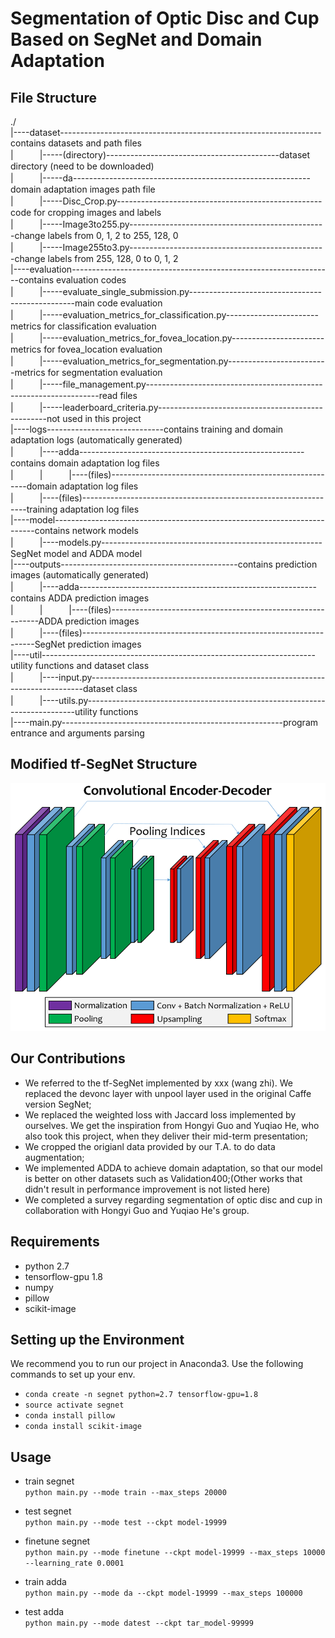 # Segmentation of Optic Disc and Cup Based on SegNet and Domain Adaptation
## File Structure
./  
|----dataset-----------------------------------------------------------------contains datasets and path files  
|　　　|-----(directory)-------------------------------------------dataset directory (need to be downloaded)  
|　　　|-----da-----------------------------------------------------------domain adaptation images path file  
|　　　|-----Disc_Crop.py---------------------------------------------------code for cropping images and labels  
|　　　|-----Image3to255.py-------------------------------------------------change labels from 0, 1, 2 to 255, 128, 0  
|　　　|-----Image255to3.py-------------------------------------------------change labels from 255, 128, 0 to 0, 1, 2   
|----evaluation-----------------------------------------------------------------contains evaluation codes     
|　　　|-----evaluate_single_submission.py-------------------------------------------------main code evaluation  
|　　　|-----evaluation_metrics_for_classification.py-----------------------metrics for classification evaluation  
|　　　|-----evaluation_metrics_for_fovea_location.py-----------------------metrics for fovea_location evaluation   
|　　　|-----evaluation_metrics_for_segmentation.py-------------------------metrics for segmentation evaluation   
|　　　|-----file_management.py------------------------------------------------------------------read files  
|　　　|-----leaderboard_criteria.py--------------------------------------------------not used in this project   
|----logs-----------------------------contains training and domain adaptation logs (automatically generated)  
|　　　|----adda--------------------------------------------------------contains domain adaptation log files  
|　　　|　　　|----(files)---------------------------------------------------------domain adaptation log files  
|　　　|----(files)----------------------------------------------------------------training adaptation log files  
|----model-------------------------------------------------------------------------contains network models  
|　　　|----models.py-------------------------------------------------------SegNet model and ADDA model  
|----outputs--------------------------------------------contains prediction images (automatically generated)  
|　　　|----adda-----------------------------------------------------------contains ADDA prediction images  
|　　　|　　　|----(files)------------------------------------------------------------ADDA prediction images  
|　　　|----(files)------------------------------------------------------------------SegNet prediction images  
|----util--------------------------------------------------------------------utility functions and dataset class  
|　　　|----input.py----------------------------------------------------------------------------dataset class  
|　　　|----utils.py---------------------------------------------------------------------------utility functions  
|----main.py-------------------------------------------------------program entrance and arguments parsing

## Modified tf-SegNet Structure
![alt text](/SegNet_modified.png "Title")

## Our Contributions
* We referred to the tf-SegNet implemented by xxx (wang zhi). We replaced the devonc layer with unpool layer used in the original Caffe version SegNet;
* We replaced the weighted loss with Jaccard loss implemented by ourselves. We get the inspiration from Hongyi Guo and Yuqiao He, who also took this project, when they deliver their mid-term presentation;
* We cropped the origianl data provided by our T.A. to do data augmentation;
* We implemented ADDA to achieve domain adaptation, so that our model is better on other datasets such as Validation400;(Other works that didn't result in performance improvement is not listed here)
* We completed a survey regarding segmentation of optic disc and cup in collaboration with Hongyi Guo and Yuqiao He's group.

## Requirements
* python 2.7
* tensorflow-gpu 1.8
* numpy
* pillow
* scikit-image

## Setting up the Environment
We recommend you to run our project in Anaconda3. Use the following commands to set up your env.
- `conda create -n segnet python=2.7 tensorflow-gpu=1.8`
- `source activate segnet`
- `conda install pillow`
- `conda install scikit-image`


## Usage
- train segnet  
`python main.py --mode train --max_steps 20000`

- test segnet  
`python main.py --mode test --ckpt model-19999`

- finetune segnet  
`python main.py --mode finetune --ckpt model-19999 --max_steps 10000 --learning_rate 0.0001`

- train adda  
`python main.py --mode da --ckpt model-19999 --max_steps 100000`

- test adda  
`python main.py --mode datest --ckpt tar_model-99999`
